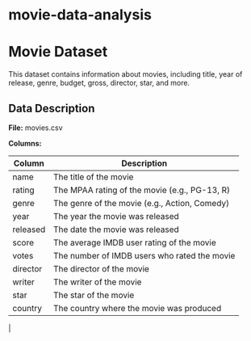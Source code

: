 # movie-data-analysis
# Movie Dataset

This dataset contains information about movies, including title, year of release, genre, budget, gross, director, star, and more.

## Data Description

**File:** movies.csv

**Columns:**

| Column | Description |
|---|---|
| name | The title of the movie |
| rating | The MPAA rating of the movie (e.g., PG-13, R) |
| genre | The genre of the movie (e.g., Action, Comedy) |
| year | The year the movie was released |
| released | The date the movie was released |
| score | The average IMDB user rating of the movie |
| votes | The number of IMDB users who rated the movie |
| director | The director of the movie |
| writer | The writer of the movie |
| star | The star of the movie |
| country | The country where the movie was produced |
|
